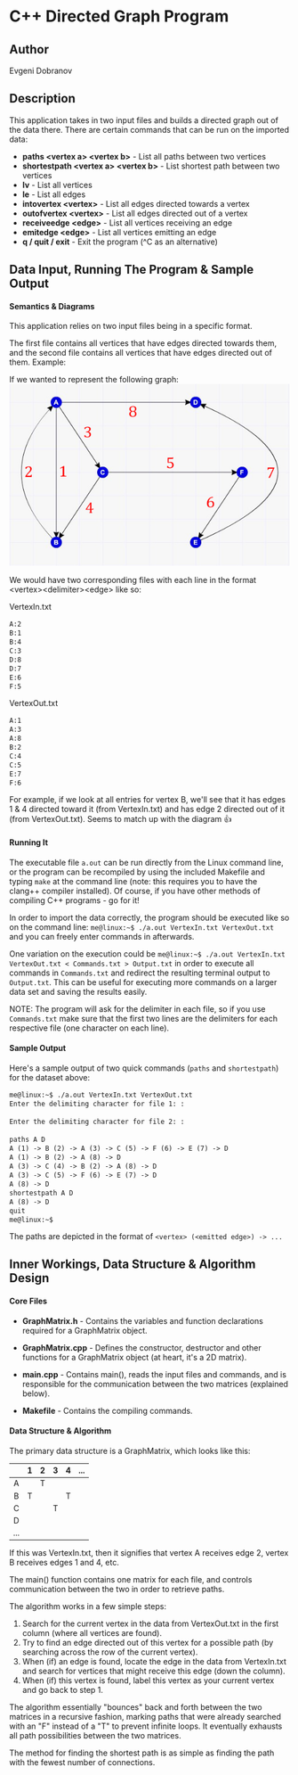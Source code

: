# C++ Directed Graph Program

## Author

Evgeni Dobranov

## Description

This application takes in two input files and builds a directed graph out of the data there. There are certain commands that can be run on the imported data:

* **paths \<vertex a\> \<vertex b\>** - List all paths between two vertices
* **shortestpath \<vertex a\> \<vertex b\>** - List shortest path between two vertices
* **lv** - List all vertices
* **le** - List all edges
* **intovertex \<vertex\>** - List all edges directed towards a vertex
* **outofvertex \<vertex\>** - List all edges directed out of a vertex
* **receiveedge \<edge\>** - List all vertices receiving an edge
* **emitedge \<edge\>** - List all vertices emitting an edge
* **q / quit / exit** - Exit the program (^C as an alternative)

## Data Input, Running The Program & Sample Output

#### Semantics & Diagrams
This application relies on two input files being in a specific format.

The first file contains all vertices that have edges directed towards them, and the second file contains all vertices that have edges directed out of them. Example:

If we wanted to represent the following graph:
![Example graph](https://github.com/edobranov/graphmatrix/blob/master/graph.JPG)

We would have two corresponding files with each line in the format \<vertex\>\<delimiter\>\<edge\> like so:

VertexIn.txt
```
A:2
B:1
B:4
C:3
D:8
D:7
E:6
F:5
```

VertexOut.txt
```
A:1
A:3
A:8
B:2
C:4
C:5
E:7
F:6
```

For example, if we look at all entries for vertex B, we'll see that it has edges 1 & 4 directed toward it (from VertexIn.txt) and has edge 2 directed out of it (from VertexOut.txt). Seems to match up with the diagram :thumbsup:

#### Running It

The executable file `a.out` can be run directly from the Linux command line, or the program can be recompiled by using the included Makefile and typing `make` at the command line (note: this requires you to have the clang++ compiler installed). Of course, if you have other methods of compiling C++ programs - go for it!

In order to import the data correctly, the program should be executed like so on the command line: `me@linux:~$ ./a.out VertexIn.txt VertexOut.txt` and you can freely enter commands in afterwards.

One variation on the execution could be `me@linux:~$ ./a.out VertexIn.txt VertexOut.txt < Commands.txt > Output.txt` in order to execute all commands in `Commands.txt` and redirect the resulting terminal output to `Output.txt`. This can be useful for executing more commands on a larger data set and saving the results easily.

NOTE: The program will ask for the delimiter in each file, so if you use `Commands.txt` make sure that the first two lines are the delimiters for each respective file (one character on each line).

#### Sample Output

Here's a sample output of two quick commands (`paths` and `shortestpath`) for the dataset above:
````
me@linux:~$ ./a.out VertexIn.txt VertexOut.txt
Enter the delimiting character for file 1: :

Enter the delimiting character for file 2: :

paths A D
A (1) -> B (2) -> A (3) -> C (5) -> F (6) -> E (7) -> D
A (1) -> B (2) -> A (8) -> D
A (3) -> C (4) -> B (2) -> A (8) -> D
A (3) -> C (5) -> F (6) -> E (7) -> D
A (8) -> D
shortestpath A D
A (8) -> D
quit
me@linux:~$ 
````

The paths are depicted in the format of `<vertex> (<emitted edge>) -> ...`

## Inner Workings, Data Structure & Algorithm Design

#### Core Files

* **GraphMatrix.h** - Contains the variables and function declarations required for a GraphMatrix object.
			  
* **GraphMatrix.cpp** - Defines the constructor, destructor and other functions for a GraphMatrix object (at heart, it's a 2D matrix).

* **main.cpp** - Contains main(), reads the input files and commands, and is responsible for the communication between the two matrices (explained below).

* **Makefile** - Contains the compiling commands.

#### Data Structure & Algorithm

The primary data structure is a GraphMatrix, which looks like this:

|     | 1 | 2 | 3 | 4 | ... |
|:---:|:-:|:-:|:-:|:-:|:---:|
|  A  |   | T |   |   |     |
|  B  | T |   |   | T |     |
|  C  |   |   | T |   |     |
|  D  |   |   |   |   |     |
| ... |   |   |   |   |     |

If this was VertexIn.txt, then it signifies that vertex A receives edge 2, vertex B receives edges 1 and 4, etc.

The main() function contains one matrix for each file, and controls communication between the two in order to retrieve paths.

The algorithm works in a few simple steps:

1. Search for the current vertex in the data from VertexOut.txt in the first column (where all vertices are found).
2. Try to find an edge directed out of this vertex for a possible path (by searching across the row of the current vertex).
3. When (if) an edge is found, locate the edge in the data from VertexIn.txt and search for vertices that might receive this edge (down the column).
4. When (if) this vertex is found, label this vertex as your current vertex and go back to step 1.

The algorithm essentially "bounces" back and forth between the two matrices in a recursive fashion, marking paths that were already searched with an "F" instead of a "T" to prevent infinite loops. It eventually exhausts all path possibilities between the two matrices.

The method for finding the shortest path is as simple as finding the path with the fewest number of connections.
